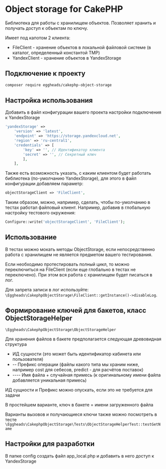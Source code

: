 # Object storage for CakePHP
Библиотека для работы с хранилищем объектов. Позволяет хранить и получать доступ к объектам по ключу.

Имеет под капотом 2 клиента:
* FileClient - хранение объектов в локальной файловой системе (в каталог, определенный константой TMP)
* YandexClient - хранение объектов в YandexStorage

## Подключение к проекту
```bash
composer require eggheads/cakephp-object-storage
```

## Настройка использования
Добавить в файл конфигурации вашего проекта настройки подключения к YandexStorage

```php
'yandexStorage' =>
    'version' => 'latest',
    'endpoint' => 'https://storage.yandexcloud.net',
    'region' => 'ru-central1',
    'credentials' => [
        'key' => '', // Идентификатор клиента
        'secret' => '', // Секретный ключ
        ],
    ],
```

Также есть возможность указать, с каким клиентом будет работать библиотека (по-умолчанию YandexStorage),
для этого в файл конфигурации добавляем параметр:
```php
objectStorageClient => 'FileClient',
```

Таким образом, можно, например, сделать, чтобы по-умолчанию в тестах работал файловый клиент.
Например, добавив в глобальную настройку тестового окружения:
```php
Configure::write('objectStorageClient', 'FileClient');
```

## Использование
В тестах можно мокать методы ObjectStorage, если непосредственно работа с хранилищем не является предметом вашего тестирования.

Если необходимо протестировать полный цикл, то можно переключиться на FileClient (если еще глобально в тестах не переключено).
При этом вся работа с хранилищем будет писаться в лог.

Для запрета записи в лог используйте: `\Eggheads\CakephpObjectStorage\FileClient::getInstance()->disableLog`.

## Формирование ключей для бакетов, класс ObjectStorageHelper
```\Eggheads\CakephpObjectStorage\ObjectStorageHelper```

Для хранения файлов в бакете предполагается следующая древовидная структура
* ИД сущности (это может быть идентификатор кабинета или пользователя)
* -- Префикс операции (файлы какого типа мы храним ниже, например cost для себесов, predict - для расчётов поставок)
* ---- Имя файла + случайная примесь (к оригинальному имени файла добавляется уникальная примесь)

ИД сущности и Префикс можно опускать, если это не требуется для задачи

В простейшем варианте, ключ в бакете = имени загруженного файла

Варианты вызовов и получающиеся ключи также можно посмотреть в тесте `\Eggheads\CakephpObjectStorage\Tests\ObjectStorageHelperTest::testGetName`

## Настройки для разработки
В папке config создать файл app_local.php и добавить в него доступ к YandexStorage
